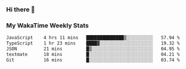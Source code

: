 ### Hi there 👋

<!--
**royschrauwen/royschrauwen** is a ✨ _special_ ✨ repository because its `README.md` (this file) appears on your GitHub profile.

Here are some ideas to get you started:

- 🔭 I’m currently working on ...
- 🌱 I’m currently learning ...
- 👯 I’m looking to collaborate on ...
- 🤔 I’m looking for help with ...
- 💬 Ask me about ...
- 📫 How to reach me: ...
- 😄 Pronouns: ...
- ⚡ Fun fact: ...
-->


### My WakaTime Weekly Stats
<!--START_SECTION:waka-->

```txt
JavaScript    4 hrs 11 mins   ██████████████▒░░░░░░░░░░   57.94 %
TypeScript    1 hr 23 mins    ████▓░░░░░░░░░░░░░░░░░░░░   19.32 %
JSON          21 mins         █▒░░░░░░░░░░░░░░░░░░░░░░░   04.95 %
textmate      18 mins         █░░░░░░░░░░░░░░░░░░░░░░░░   04.21 %
Git           16 mins         █░░░░░░░░░░░░░░░░░░░░░░░░   03.74 %
```

<!--END_SECTION:waka-->
